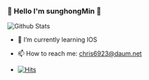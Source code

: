 ### 👋 Hello I'm sunghongMin 👋
![Github Stats](https://github-readme-stats.vercel.app/api?username=sunghong32&show_icons=true&theme=algolia)
- 🌱 I’m currently learning IOS
- 📫 How to reach me: chris6923@daum.net

- [![Hits](https://hits.seeyoufarm.com/api/count/incr/badge.svg?url=https%3A%2F%2Fgithub.com%2Fsunghong32&count_bg=%2379C83D&title_bg=%23555555&icon=&icon_color=%23E7E7E7&title=hits&edge_flat=false)](https://hits.seeyoufarm.com)
